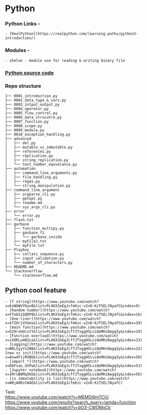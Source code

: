 # Python  

### Python Links - 
    - [RealPython](https://realpython.com/learning-paths/python3-introduction/)
### Modules -  
    - shelve - module use for reading & writing binary file
### [Python source code](https://github.com/python)

### Repo structure
```
├── 0001_introduction.py
├── 0002_data_type_&_vars.py
├── 0003_intput_output.py
├── 0004_operator.py
├── 0005_flow_control.py
├── 0006_data_strucutre.py
├── 0007_function.py
├── 0008_scope.py
├── 0009_module.py
├── 0010_exception_handling.py
├── advanced
│   ├── del.py
│   ├── mutable_vs_immutable.py
│   ├── references.py
│   ├── replication.py
│   ├── string_replication.py
│   └── text_number_equvalance.py
├── automation
│   ├── command_line_arguments.py
│   ├── file_handling.py
│   ├── regex.py
│   └── string_manipulation.py
├── command_line_argument
│   ├── argparse_cli.py
│   ├── getopt.py
│   ├── readme.md
│   └── sys_argv_cli.py
├── error
│   └── error.py
├── flash.txt
├── garbase
│   ├── function_multipy.py
│   ├── gasbase_f1
│   │   └── garbase_inside
│   ├── myFile2.txt
│   └── myFile.txt
├── Playbox
│   ├── collatz_sequence.py
│   ├── input_validation.py
│   └── number_of_characters.py
├── README.md
└── Stackoverflow
    └── stackoverflow.md
```
## Python cool feature
    - [f string](https://www.youtube.com/watch?v=EoNOWVYKyo0&list=PL4KX3oEgJcfeKzc-v2nD-KzTSELlNyafC&index=9)
    - [Random number](https://www.youtube.com/watch?v=Ffeb5ibQDP0&list=PL4KX3oEgJcfeKzc-v2nD-KzTSELlNyafC&index=16)
    - [One-liner](https://www.youtube.com/watch?v=kfZOrjVXSms&list=PL4KX3oEgJcfeKzc-v2nD-KzTSELlNyafC&index=29)
    - [main function](https://www.youtube.com/watch?v=hZ9rsHdcxtY&list=PL4KX3oEgJcffJTxggH5LviQeMHiNagq3y&index=19)
    - [Function overload](https://www.youtube.com/watch?v=iXORLumN1Lo&list=PL4KX3oEgJcffJTxggH5LviQeMHiNagq3y&index=23)
    - [Logging](https://www.youtube.com/watch?v=NRLSyyYv2N0&list=PL4KX3oEgJcffJTxggH5LviQeMHiNagq3y&index=25)
    [new vs init](https://www.youtube.com/watch?v=Anw4F1jM3BU&list=PL4KX3oEgJcffJTxggH5LviQeMHiNagq3y&index=50)
    - [import *](https://www.youtube.com/watch?v=DbFsao_45Pw&list=PL4KX3oEgJcffJTxggH5LviQeMHiNagq3y&index=53)
    - [Jupyter notebook](https://www.youtube.com/watch?v=IMrxB8Mq5KU&list=PL4KX3oEgJcffJTxggH5LviQeMHiNagq3y&index=56)
    - [is immutability is lie](https://www.youtube.com/watch?v=W0jA0RzCW4E&list=PL4KX3oEgJcfeKzc-v2nD-KzTSELlNyafC)


Task:  
https://www.youtube.com/watch?v=MEMDi9mTCiU
https://www.youtube.com/results?search_query=lamda+function
https://www.youtube.com/watch?v=bO3-CWDMxCk
